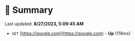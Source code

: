 # 📖 Summary
Last updated: **8/27/2023, 5:09:45 AM**

- `GET` [https://google.com](https://google.com) - **Up** (118ms)
